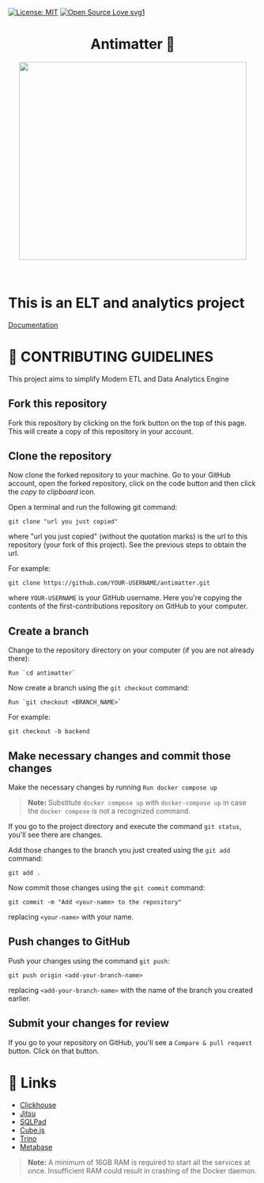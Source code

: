 [![License: MIT](https://img.shields.io/badge/License-MIT-green.svg)](https://opensource.org/licenses/MIT)
[![Open Source Love svg1](https://badges.frapsoft.com/os/v1/open-source.svg?v=103)](https://github.com/ellerbrock/open-source-badges/)

<h1 align = "center">Antimatter 🚀</h1>

<p align="center">
  <img width="460" height="400" src="https://user-images.githubusercontent.com/48213106/135222784-5486e9e1-7c23-4e2e-af60-3f1782b70e9c.png">
</p>
<br>

# This is an ELT and analytics project
<a target="_blank" rel="noopener" href="https://antimatter-hackstrap.gitbook.io/antimatter/">Documentation</a>

# 🚀 CONTRIBUTING GUIDELINES

This project aims to simplify Modern ETL and Data Analytics Engine

## Fork this repository

Fork this repository by clicking on the fork button on the top of this page.
This will create a copy of this repository in your account.

## Clone the repository

Now clone the forked repository to your machine. Go to your GitHub account, open the forked repository, click on the code button and then click the _copy to clipboard_ icon.

Open a terminal and run the following git command:

```
git clone "url you just copied"
```

where "url you just copied" (without the quotation marks) is the url to this repository (your fork of this project). See the previous steps to obtain the url.

For example:

```
git clone https://github.com/YOUR-USERNAME/antimatter.git 
```

where `YOUR-USERNAME` is your GitHub username. Here you're copying the contents of the first-contributions repository on GitHub to your computer.

## Create a branch

Change to the repository directory on your computer (if you are not already there):

```
Run `cd antimatter`

```

Now create a branch using the `git checkout` command:

```
Run `git checkout <BRANCH_NAME>`

```

For example:

```
git checkout -b backend
```


## Make necessary changes and commit those changes

Make the necessary changes by running 
``` Run docker compose up ```

> **Note:** Substitute `docker compose up` with `docker-compose up` in case the `docker compose` is not a recognized command.


If you go to the project directory and execute the command `git status`, you'll see there are changes.

Add those changes to the branch you just created using the `git add` command:

```
git add .
```

Now commit those changes using the `git commit` command:

```
git commit -m "Add <your-name> to the repository"
```

replacing `<your-name>` with your name.

## Push changes to GitHub

Push your changes using the command `git push`:

```
git push origin <add-your-branch-name>
```

replacing `<add-your-branch-name>` with the name of the branch you created earlier.

## Submit your changes for review

If you go to your repository on GitHub, you'll see a `Compare & pull request` button. Click on that button.

# 🔗 Links
- <a target="_blank" rel="noopener" href="http://localhost:8123/play">Clickhouse</a>
- <a target="_blank" rel="noopener" href="http://localhost:8001/configurator">Jitsu</a>
- <a target="_blank" rel="noopener" href="http://localhost:3000">SQLPad</a>
- <a target="_blank" rel="noopener" href="http://localhost:4000/#/connection">Cube.js</a>
- <a target="_blank" rel="noopener" href="http://localhost:8080/ui/login.html">Trino</a>
- <a target="_blank" rel="noopener" href="http://localhost:3001/">Metabase</a>  

> **Note:** A minimum of 16GB RAM is required to start all the services at once. Insufficient RAM could result in crashing of the Docker daemon.

